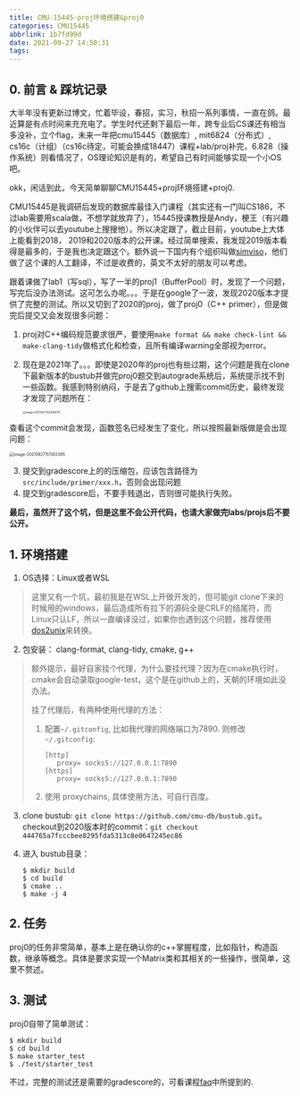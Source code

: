 ```yaml
---
title: CMU-15445-proj环境搭建&proj0
categories: CMU15445
abbrlink: 1b7fd99d
date: 2021-09-27 14:50:31
tags:
---
```


## 0. 前言 & 踩坑记录

大半年没有更新过博文，忙着毕设，春招，实习，秋招一系列事情，一直在鸽。最近算是有点时间来充充电了。学生时代还剩下最后一年，跨专业后CS课还有相当多没补，立个flag，未来一年把cmu15445（数据库）, mit6824（分布式）, cs16c（计组）（cs16c待定，可能会换成18447）课程+lab/proj补完，6.828（操作系统）则看情况了，OS理论知识是有的，希望自己有时间能够实现一个小OS吧。

okk，闲话到此，今天简单聊聊CMU15445+proj环境搭建+proj0.

<!--more-->

CMU15445是我调研后发现的数据库最佳入门课程（其实还有一门叫CS186，不过lab需要用scala做，不想学就放弃了），15445授课教授是Andy，梗王（有兴趣的小伙伴可以去youtube上搜搜他）。所以决定跟了，截止目前，youtube上大体上能看到2018， 2019和2020版本的公开课。经过简单搜索，我发现2019版本看得是最多的，于是我也决定跟这个。额外说一下国内有个组织叫做[simviso](https://www.simtoco.com/)，他们做了这个课的人工翻译，不过是收费的，英文不太好的朋友可以考虑。

跟着课做了lab1（写sql），写了一半的proj1（BufferPool）时，发现了一个问题，写完后没办法测试。这可怎么办呢。。。于是在google了一波，发现2020版本才提供了完整的测试。所以又切到了2020的proj，做了proj0（C++ primer），但是做完后提交又会发现很多问题：

1. proj对C++编码规范要求很严，要使用`make format && make check-lint && make-clang-tidy`做格式化和检查，且所有编译warning全部视为error。

2. 现在是2021年了。。。即使是2020年的proj也有些过期，这个问题是我在clone下最新版本的bustub并做完proj0题交到autograde系统后，系统提示找不到一些函数。我感到特别纳闷，于是去了github上搜索commit历史，最终发现才发现了问题所在：

   <img src="https://ravenxrz-blog.oss-cn-chengdu.aliyuncs.com/img/github_img/image-20210927150948279.png" alt="image-20210927150948279" style="zoom: 33%;" />

查看这个commit会发现，函数签名已经发生了变化，所以按照最新版做是会出现问题：

<img src="https://ravenxrz-blog.oss-cn-chengdu.aliyuncs.com/img/github_img/image-20210927151302395.png" alt="image-20210927151302395" style="zoom:50%;" />

3. 提交到gradescore上的的压缩包，应该包含路径为`src/include/primer/xxx.h`，否则会出现问题
4. 提交到gradescore后，不要手贱退出，否则很可能执行失败。

**最后，虽然开了这个坑，但是这里不会公开代码，也请大家做完labs/projs后不要公开。**

## 1. 环境搭建

1. OS选择：Linux或者WSL

> 这里又有一个坑，最初我是在WSL上开做开发的，但可能git clone下来的时候用的windows，最后造成所有拉下的源码全是CRLF的结尾符，而Linux只认LF，所以一直编译没过，如果你也遇到这个问题，推荐使用 [dos2unix](https://linux.die.net/man/1/dos2unix)来转换。

2. 包安装： clang-format, clang-tidy, cmake, g++

> 额外提示，最好自家挂个代理，为什么要挂代理？因为在cmake执行时，cmake会自动录取google-test，这个是在github上的，天朝的环境如此没办法。
>
> 挂了代理后，有两种使用代理的方法：
>
> 1. 配置`~/.gitconfig`, 比如我代理的网络端口为7890. 则修改`~/.gitconfig`:
>
>    ```
>    [http]
>    	proxy= socks5://127.0.0.1:7890
>    [https]
>    	proxy= socks5://127.0.0.1:7890
>    ```
>
> 2. 使用 proxychains, 具体使用方法，可自行百度。

3. clone bustub: `git clone https://github.com/cmu-db/bustub.git`。 checkout到2020版本时的commit：`git checkout 444765a7fcccbee8295fda5313c8e0647245ec86`

4. 进入 bustub目录：

   ```
   $ mkdir build
   $ cd build
   $ cmake ..
   $ make -j 4
   ```

## 2. 任务

proj0的任务非常简单，基本上是在确认你的c++掌握程度，比如指针，构造函数，继承等概念。具体是要求实现一个Matrix类和其相关的一些操作，很简单，这里不赘述。

## 3. 测试

proj0自带了简单测试：

```
$ mkdir build
$ cd build
$ make starter_test
$ ./test/starter_test
```

不过，完整的测试还是需要的gradescore的，可看课程[faq](https://15445.courses.cs.cmu.edu/fall2020/faq.html#q5)中所提到的.